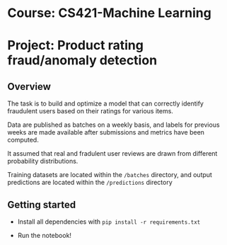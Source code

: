 # Course: CS421-Machine Learning
# Project: Product rating fraud/anomaly detection

## Overview

The task is to build and optimize a model that can correctly identify fraudulent users based on their ratings for various items.

Data are published as batches on a weekly basis, and labels for previous weeks are made available after submissions and metrics have been computed.

It assumed that real and fradulent user reviews are drawn from different probability distributions.

Training datasets are located within the `/batches` directory, and output predictions are located within the `/predictions`
directory

## Getting started

- Install all dependencies with `pip install -r requirements.txt`

- Run the notebook!
